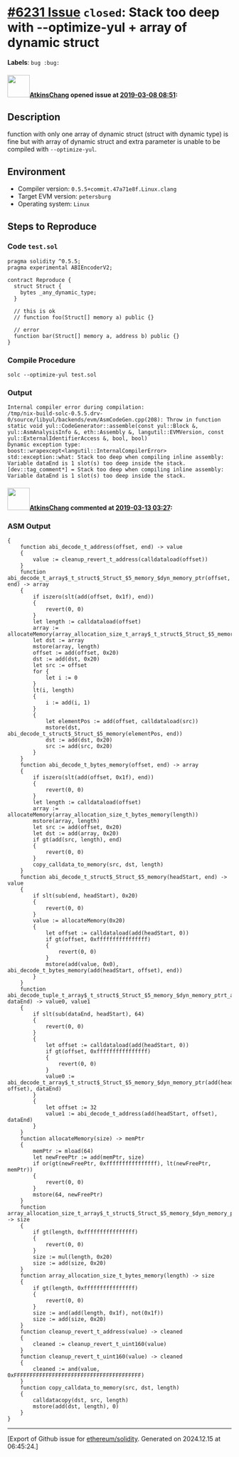 # [\#6231 Issue](https://github.com/ethereum/solidity/issues/6231) `closed`: Stack too deep with --optimize-yul + array of dynamic struct
**Labels**: `bug :bug:`


#### <img src="https://avatars.githubusercontent.com/u/5193600?v=4" width="50">[AtkinsChang](https://github.com/AtkinsChang) opened issue at [2019-03-08 08:51](https://github.com/ethereum/solidity/issues/6231):

## Description
function with only one array of dynamic struct (struct with dynamic type)  is fine
but with array of dynamic struct and extra parameter is unable to be compiled with `--optimize-yul`.
 
## Environment

- Compiler version: `0.5.5+commit.47a71e8f.Linux.clang`
- Target EVM version: `petersburg`
- Operating system: `Linux`

## Steps to Reproduce
### Code `test.sol`
```
pragma solidity ^0.5.5;
pragma experimental ABIEncoderV2;

contract Reproduce {
  struct Struct {
    bytes _any_dynamic_type;
  }

  // this is ok
  // function foo(Struct[] memory a) public {}

  // error
  function bar(Struct[] memory a, address b) public {}
}
```
### Compile Procedure
```
solc --optimize-yul test.sol
```
### Output
```
Internal compiler error during compilation:
/tmp/nix-build-solc-0.5.5.drv-0/source/libyul/backends/evm/AsmCodeGen.cpp(208): Throw in function static void yul::CodeGenerator::assemble(const yul::Block &, yul::AsmAnalysisInfo &, eth::Assembly &, langutil::EVMVersion, const yul::ExternalIdentifierAccess &, bool, bool)
Dynamic exception type: boost::wrapexcept<langutil::InternalCompilerError>
std::exception::what: Stack too deep when compiling inline assembly: Variable dataEnd is 1 slot(s) too deep inside the stack.
[dev::tag_comment*] = Stack too deep when compiling inline assembly: Variable dataEnd is 1 slot(s) too deep inside the stack.
```

#### <img src="https://avatars.githubusercontent.com/u/5193600?v=4" width="50">[AtkinsChang](https://github.com/AtkinsChang) commented at [2019-03-13 03:27](https://github.com/ethereum/solidity/issues/6231#issuecomment-472265381):

### ASM Output
```
{
    function abi_decode_t_address(offset, end) -> value
    {
        value := cleanup_revert_t_address(calldataload(offset))
    }
    function abi_decode_t_array$_t_struct$_Struct_$5_memory_$dyn_memory_ptr(offset, end) -> array
    {
        if iszero(slt(add(offset, 0x1f), end))
        {
            revert(0, 0)
        }
        let length := calldataload(offset)
        array := allocateMemory(array_allocation_size_t_array$_t_struct$_Struct_$5_memory_$dyn_memory_ptr(length))
        let dst := array
        mstore(array, length)
        offset := add(offset, 0x20)
        dst := add(dst, 0x20)
        let src := offset
        for {
            let i := 0
        }
        lt(i, length)
        {
            i := add(i, 1)
        }
        {
            let elementPos := add(offset, calldataload(src))
            mstore(dst, abi_decode_t_struct$_Struct_$5_memory(elementPos, end))
            dst := add(dst, 0x20)
            src := add(src, 0x20)
        }
    }
    function abi_decode_t_bytes_memory(offset, end) -> array
    {
        if iszero(slt(add(offset, 0x1f), end))
        {
            revert(0, 0)
        }
        let length := calldataload(offset)
        array := allocateMemory(array_allocation_size_t_bytes_memory(length))
        mstore(array, length)
        let src := add(offset, 0x20)
        let dst := add(array, 0x20)
        if gt(add(src, length), end)
        {
            revert(0, 0)
        }
        copy_calldata_to_memory(src, dst, length)
    }
    function abi_decode_t_struct$_Struct_$5_memory(headStart, end) -> value
    {
        if slt(sub(end, headStart), 0x20)
        {
            revert(0, 0)
        }
        value := allocateMemory(0x20)
        {
            let offset := calldataload(add(headStart, 0))
            if gt(offset, 0xffffffffffffffff)
            {
                revert(0, 0)
            }
            mstore(add(value, 0x0), abi_decode_t_bytes_memory(add(headStart, offset), end))
        }
    }
    function abi_decode_tuple_t_array$_t_struct$_Struct_$5_memory_$dyn_memory_ptrt_address(headStart, dataEnd) -> value0, value1
    {
        if slt(sub(dataEnd, headStart), 64)
        {
            revert(0, 0)
        }
        {
            let offset := calldataload(add(headStart, 0))
            if gt(offset, 0xffffffffffffffff)
            {
                revert(0, 0)
            }
            value0 := abi_decode_t_array$_t_struct$_Struct_$5_memory_$dyn_memory_ptr(add(headStart, offset), dataEnd)
        }
        {
            let offset := 32
            value1 := abi_decode_t_address(add(headStart, offset), dataEnd)
        }
    }
    function allocateMemory(size) -> memPtr
    {
        memPtr := mload(64)
        let newFreePtr := add(memPtr, size)
        if or(gt(newFreePtr, 0xffffffffffffffff), lt(newFreePtr, memPtr))
        {
            revert(0, 0)
        }
        mstore(64, newFreePtr)
    }
    function array_allocation_size_t_array$_t_struct$_Struct_$5_memory_$dyn_memory_ptr(length) -> size
    {
        if gt(length, 0xffffffffffffffff)
        {
            revert(0, 0)
        }
        size := mul(length, 0x20)
        size := add(size, 0x20)
    }
    function array_allocation_size_t_bytes_memory(length) -> size
    {
        if gt(length, 0xffffffffffffffff)
        {
            revert(0, 0)
        }
        size := and(add(length, 0x1f), not(0x1f))
        size := add(size, 0x20)
    }
    function cleanup_revert_t_address(value) -> cleaned
    {
        cleaned := cleanup_revert_t_uint160(value)
    }
    function cleanup_revert_t_uint160(value) -> cleaned
    {
        cleaned := and(value, 0xFFFFFFFFFFFFFFFFFFFFFFFFFFFFFFFFFFFFFFFF)
    }
    function copy_calldata_to_memory(src, dst, length)
    {
        calldatacopy(dst, src, length)
        mstore(add(dst, length), 0)
    }
}
```


-------------------------------------------------------------------------------



[Export of Github issue for [ethereum/solidity](https://github.com/ethereum/solidity). Generated on 2024.12.15 at 06:45:24.]
